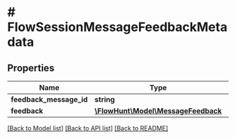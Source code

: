 # # FlowSessionMessageFeedbackMetadata

## Properties

Name | Type | Description | Notes
------------ | ------------- | ------------- | -------------
**feedback_message_id** | **string** | Message ID |
**feedback** | [**\FlowHunt\Model\MessageFeedback**](MessageFeedback.md) |  | [optional]

[[Back to Model list]](../../README.md#models) [[Back to API list]](../../README.md#endpoints) [[Back to README]](../../README.md)
